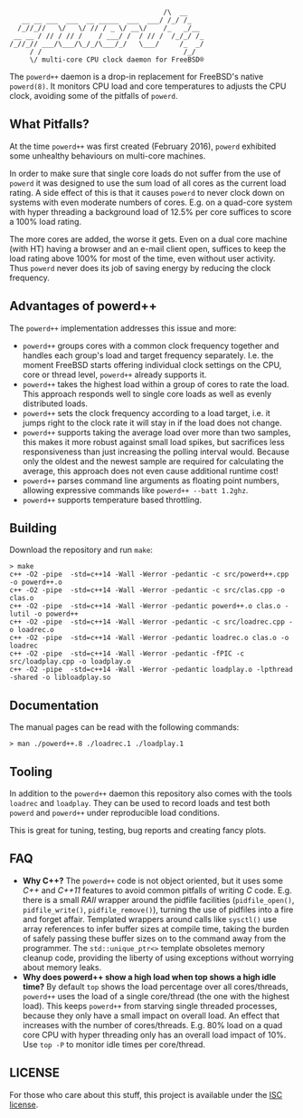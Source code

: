 ```
                                      /\  __
   __ __ ___  ___  __ _____  ___  ___/ /_/ /_
  /_//_//   \/   \/ // / _ \/ __\/    /_   _/__
 __ __ / // / // /    / ___/ /  / // /  /_/_/ /_
/_//_// ___/\___/\_/_/\___/_/   \___/     /_  _/
     / /                                   /_/
     \/ multi-core CPU clock daemon for FreeBSD®
```

The `powerd++` daemon is a drop-in replacement for FreeBSD's native
`powerd(8)`. It monitors CPU load and core temperatures to adjusts
the CPU clock, avoiding some of the pitfalls of `powerd`.

What Pitfalls?
--------------

At the time `powerd++` was first created (February 2016), `powerd`
exhibited some unhealthy behaviours on multi-core machines.

In order to make sure that single core loads do not suffer from the
use of `powerd` it was designed to use the sum load of all cores
as the current load rating. A side effect of this is that it causes
`powerd` to never clock down on systems with even moderate numbers
of cores. E.g. on a quad-core system with hyper threading a background
load of 12.5% per core suffices to score a 100% load rating.

The more cores are added, the worse it gets. Even on a dual core
machine (with HT) having a browser and an e-mail client open, suffices
to keep the load rating above 100% for most of the time, even without
user activity. Thus `powerd` never does its job of saving energy
by reducing the clock frequency.

Advantages of powerd++
----------------------

The `powerd++` implementation addresses this issue and more:

- `powerd++` groups cores with a common clock frequency together and
  handles each group's load and target frequency separately. I.e. the
  moment FreeBSD starts offering individual clock settings on the
  CPU, core or thread level, `powerd++` already supports it.
- `powerd++` takes the highest load within a group of cores to rate
  the load. This approach responds well to single core loads as well
  as evenly distributed loads.
- `powerd++` sets the clock frequency according to a load target, i.e.
  it jumps right to the clock rate it will stay in if the load does
  not change.
- `powerd++` supports taking the average load over more than two
  samples, this makes it more robust against small load spikes, but
  sacrifices less responsiveness than just increasing the polling
  interval would. Because only the oldest and the newest sample are
  required for calculating the average, this approach does not even
  cause additional runtime cost!
- `powerd++` parses command line arguments as floating point numbers,
  allowing expressive commands like `powerd++ --batt 1.2ghz`.
- `powerd++` supports temperature based throttling.

Building
--------

Download the repository and run `make`:

    > make
    c++ -O2 -pipe  -std=c++14 -Wall -Werror -pedantic -c src/powerd++.cpp -o powerd++.o
    c++ -O2 -pipe  -std=c++14 -Wall -Werror -pedantic -c src/clas.cpp -o clas.o
    c++ -O2 -pipe  -std=c++14 -Wall -Werror -pedantic powerd++.o clas.o -lutil -o powerd++
    c++ -O2 -pipe  -std=c++14 -Wall -Werror -pedantic -c src/loadrec.cpp -o loadrec.o
    c++ -O2 -pipe  -std=c++14 -Wall -Werror -pedantic loadrec.o clas.o -o loadrec
    c++ -O2 -pipe  -std=c++14 -Wall -Werror -pedantic -fPIC -c src/loadplay.cpp -o loadplay.o
    c++ -O2 -pipe  -std=c++14 -Wall -Werror -pedantic loadplay.o -lpthread -shared -o libloadplay.so

Documentation
-------------

The manual pages can be read with the following commands:

    > man ./powerd++.8 ./loadrec.1 ./loadplay.1

Tooling
-------

In addition to the `powerd++` daemon this repository also comes with
the tools `loadrec` and `loadplay`. They can be used to record loads
and test both `powerd` and `powerd++` under reproducible load conditions.

This is great for tuning, testing, bug reports and creating fancy
plots.

FAQ
---

- **Why C++?** The `powerd++` code is not object oriented, but it uses
  some *C++* and *C++11* features to avoid common pitfalls of writing
  *C* code. E.g. there is a small *RAII* wrapper around the pidfile
  facilities (`pidfile_open()`, `pidfile_write()`, `pidfile_remove()`),
  turning the use of pidfiles into a fire and forget affair. Templated
  wrappers around calls like `sysctl()` use array references to infer
  buffer sizes at compile time, taking the burden of safely passing
  these buffer sizes on to the command away from the programmer.
  The `std::unique_ptr<>` template obsoletes memory cleanup code,
  providing the liberty of using exceptions without worrying about
  memory leaks.
- **Why does powerd++ show a high load when top shows a high idle time?**
  By default `top` shows the load percentage over all cores/threads,
  `powerd++` uses the load of a single core/thread (the one with the
  highest load). This keeps `powerd++` from starving single threaded
  processes, because they only have a small impact on overall load.
  An effect that increases with the number of cores/threads. E.g. 80%
  load on a quad core CPU with hyper threading only has an overall
  load impact of 10%. Use `top -P` to monitor idle times per core/thread.

LICENSE
-------

For those who care about this stuff, this project is available under
the [ISC license](LICENSE.md).
